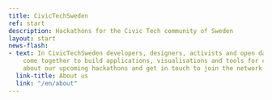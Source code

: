 ```yaml
---
title: CivicTechSweden
ref: start
description: Hackathons for the Civic Tech community of Sweden
layout: start
news-flash:
- text: In CivicTechSweden developers, designers, activists and open data enthusiasts
    come together to build applications, visualisations and tools for citizens. Read
    about our upcoming hackathons and get in touch to join the network!
  link-title: About us
  link: "/en/about"
---
```

